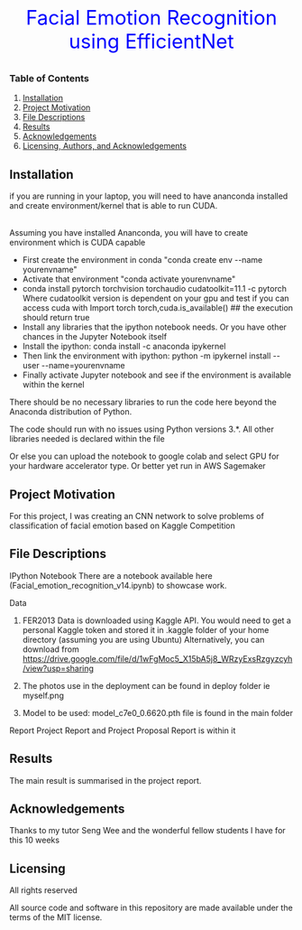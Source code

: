 

 <p align="center"></p>
  <p align="center" style="color:blue;font-size:35px;">Facial Emotion Recognition using EfficientNet</p>

### Table of Contents

1. [Installation](#installation)
2. [Project Motivation](#motivation)
3. [File Descriptions](#files)
4. [Results](#results)
5. [Acknowledgements](#acknowledgement)
6. [Licensing, Authors, and Acknowledgements](#licensing)

## Installation <a name="installation"></a>

if you are running in your laptop, you will need to have ananconda installed and create environment/kernel that is able to run CUDA. <br><br> 

Assuming you have installed Ananconda, you will have to create environment which is CUDA capable
    <ul>
    <li>First create the environment in conda  "conda create env --name yourenvname"
    <li>Activate that environment  "conda activate yourenvname"
    <li>conda install pytorch torchvision torchaudio cudatoolkit=11.1 -c pytorch
    Where cudatoolkit version is dependent on your gpu and test if you can access cuda with 
          Import torch
          torch,cuda.is_available()     ## the execution should return true
    <li>Install any libraries that the ipython notebook needs. Or you have other chances in the Jupyter Notebook itself
    <li>Install the ipython:  conda install -c anaconda ipykernel
    <li>Then link the environment with ipython: python -m ipykernel install --user --name=yourenvname
    <li>Finally activate Jupyter notebook and see if the environment is available within the kernel
    </ul>

There should be no necessary libraries to run the code here beyond the Anaconda distribution of Python. 

The code should run with no issues using Python versions 3.*. All other libraries needed is declared within the file

Or else you can upload the notebook to google colab and select GPU for your hardware accelerator type. Or better yet run in AWS Sagemaker

## Project Motivation<a name="motivation"></a>

For this project, I was creating an CNN network to solve problems of classification of facial emotion based on Kaggle Competition

      

## File Descriptions <a name="files"></a>

IPython Notebook
There are a notebook available here (Facial_emotion_recognition_v14.ipynb) to showcase work. 

Data
1) FER2013 Data is downloaded using Kaggle API. You would need to get a personal Kaggle token and stored it in .kaggle folder of your home directory (assuming you are using Ubuntu)
Alternatively, you can download from https://drive.google.com/file/d/1wFgMoc5_X15bA5j8_WRzyExsRzgyzcyh/view?usp=sharing

2) The photos use in the deployment can be found in deploy folder ie myself.png

3) Model to be used: model_c7e0_0.6620.pth file is found in the main folder

Report
Project Report and Project Proposal Report is within it

## Results<a name="results"></a>

The main result is summarised in the project report.</a>

## Acknowledgements <a name="acknowedgement"></a>

Thanks to my tutor Seng Wee and the wonderful fellow students I have for this 10 weeks

## Licensing <a name="licensing"></a>

All rights reserved

All source code and software in this repository are made available under the terms of the MIT license.



